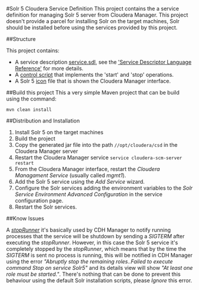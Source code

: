 #Solr 5 Cloudera Service Definition
This project contains the a service definition for managing Solr 5 server from Cloudera Manager.
This project doesn't provide a parcel for installing Solr on the target machines, Solr should be installed before using the services provided by this project.

##Structure

This project contains:

  - A service description [service.sdl](src/descriptor/service.sdl), see the ['Service Descriptor Language Reference'](https://github.com/cloudera/cm_ext/wiki/Service-Descriptor-Language-Reference) for more details.
  - A [control script](src/scripts/control.sh) that implements the 'start' and 'stop' operations.
  - A Solr 5 [icon](src/images/solr.ico) file that is shown the Cloudera Manager interface.
  
  
##Build this project
This a very simple Maven project that can be build using the command:

  ```mvn clean install```
  
##Distribution and Installation

  1. Install Solr 5 on the target machines
  2. Build the project
  3. Copy the generated jar file into the path ```//opt/cloudera/csd``` in the Cloudera Manager server
  4. Restart the Cloudera Manager service ```service cloudera-scm-server restart```
  5. From the Cloudera Manager interface, restart the _Cloudera Managament Service_ (usually called _mgmt1_).
  6. Add the Solr 5 service using the _Add Service_ wizard.
  7. Configure the Solr services adding the environment variables to the _Solr Service Environment Advanced Configuration_ in the service configuration page.
  8. Restart the Solr services.
  
##Know Issues

A [_stopRunner_](https://github.com/cloudera/cm_ext/wiki/Service-Descriptor-Language-Reference#stoprunner) it's basically used by CDH Manager to notify running processes that the service will be shutdown by sending a _SIGTERM_ after executing the _stopRunner_. However, in this case the Solr 5 service it's completely stopped by the _stopRunner_, which means that by the time the _SIGTERM_ is sent no process is running, this will be notified in CDH Manager using the error _"Abruptly stop the remaining roles..Failed to execute command Stop on service Solr5"_ and its details view will show _"At least one role must be started."_. There's nothing that can be done to prevent this behaviour using the default Solr installation scripts, please *Ignore* this error.


